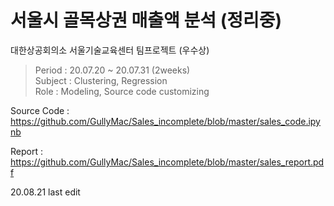 # 서울시 골목상권 매출액 분석 (정리중)

대한상공회의소 서울기술교육센터 팀프로젝트 (우수상)

> Period : 20.07.20 ~ 20.07.31 (2weeks)\
> Subject : Clustering, Regression\
> Role : Modeling, Source code customizing

Source Code : https://github.com/GullyMac/Sales_incomplete/blob/master/sales_code.ipynb

Report : https://github.com/GullyMac/Sales_incomplete/blob/master/sales_report.pdf

20.08.21 last edit
